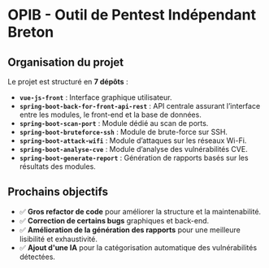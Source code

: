 # OPIB - Outil de Pentest Indépendant Breton

## Organisation du projet

Le projet est structuré en **7 dépôts** :

- **`vue-js-front`** : Interface graphique utilisateur.  
- **`spring-boot-back-for-front-api-rest`** : API centrale assurant l’interface entre les modules, le front-end et la base de données.  
- **`spring-boot-scan-port`** : Module dédié au scan de ports.  
- **`spring-boot-bruteforce-ssh`** : Module de brute-force sur SSH.  
- **`spring-boot-attack-wifi`** : Module d’attaques sur les réseaux Wi-Fi.  
- **`spring-boot-analyse-cve`** : Module d’analyse des vulnérabilités CVE.  
- **`spring-boot-generate-report`** : Génération de rapports basés sur les résultats des modules.  

## Prochains objectifs

- :white_check_mark: **Gros refactor de code** pour améliorer la structure et la maintenabilité.  
- :white_check_mark: **Correction de certains bugs** graphiques et back-end.  
- :white_check_mark: **Amélioration de la génération des rapports** pour une meilleure lisibilité et exhaustivité.  
- :white_check_mark: **Ajout d'une IA** pour la catégorisation automatique des vulnérabilités détectées.  
